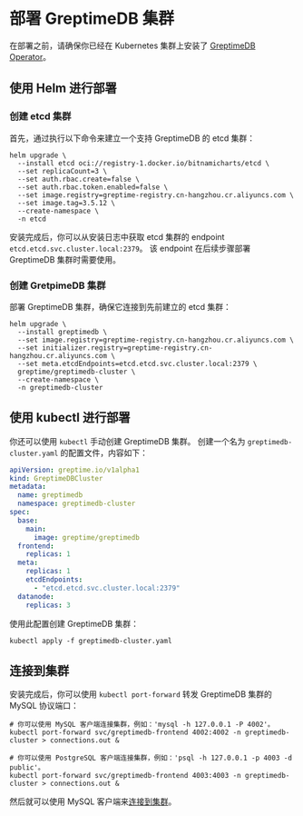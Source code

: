 # 部署 GreptimeDB 集群

在部署之前，请确保你已经在 Kubernetes 集群上安装了 [GreptimeDB Operator](greptimedb-operator.md)。

## 使用 Helm 进行部署

### 创建 etcd 集群

首先，通过执行以下命令来建立一个支持 GreptimeDB 的 etcd 集群：

```shell
helm upgrade \
  --install etcd oci://registry-1.docker.io/bitnamicharts/etcd \
  --set replicaCount=3 \
  --set auth.rbac.create=false \
  --set auth.rbac.token.enabled=false \
  --set image.registry=greptime-registry.cn-hangzhou.cr.aliyuncs.com \
  --set image.tag=3.5.12 \
  --create-namespace \
  -n etcd
```

安装完成后，你可以从安装日志中获取 etcd 集群的 endpoint `etcd.etcd.svc.cluster.local:2379`。
该 endpoint 在后续步骤部署 GreptimeDB 集群时需要使用。

### 创建 GretpimeDB 集群

部署 GreptimeDB 集群，确保它连接到先前建立的 etcd 集群：

```shell
helm upgrade \
  --install greptimedb \
  --set image.registry=greptime-registry.cn-hangzhou.cr.aliyuncs.com \
  --set initializer.registry=greptime-registry.cn-hangzhou.cr.aliyuncs.com \
  --set meta.etcdEndpoints=etcd.etcd.svc.cluster.local:2379 \
  greptime/greptimedb-cluster \
  --create-namespace \
  -n greptimedb-cluster
```

## 使用 kubectl 进行部署

你还可以使用 `kubectl` 手动创建 GreptimeDB 集群。
创建一个名为 `greptimedb-cluster.yaml` 的配置文件，内容如下：

```yml
apiVersion: greptime.io/v1alpha1
kind: GreptimeDBCluster
metadata:
  name: greptimedb
  namespace: greptimedb-cluster
spec:
  base:
    main:
      image: greptime/greptimedb
  frontend:
    replicas: 1
  meta:
    replicas: 1
    etcdEndpoints:
      - "etcd.etcd.svc.cluster.local:2379"
  datanode:
    replicas: 3
```

使用此配置创建 GreptimeDB 集群：

```shell
kubectl apply -f greptimedb-cluster.yaml
```

## 连接到集群

安装完成后，你可以使用 `kubectl port-forward` 转发 GreptimeDB 集群的 MySQL 协议端口：

```shell
# 你可以使用 MySQL 客户端连接集群，例如：'mysql -h 127.0.0.1 -P 4002'。
kubectl port-forward svc/greptimedb-frontend 4002:4002 -n greptimedb-cluster > connections.out &

# 你可以使用 PostgreSQL 客户端连接集群，例如：'psql -h 127.0.0.1 -p 4003 -d public'。
kubectl port-forward svc/greptimedb-frontend 4003:4003 -n greptimedb-cluster > connections.out &
```

然后就可以使用 MySQL 客户端来[连接到集群](/getting-started/quick-start/mysql.md#connect)。

<!--

TODO:
Capacity plan for each component: etcd, frontend, datanode, metasrv
The following command maybe used in the future documentation:

```shell
helm upgrade \
      --install etcd \
      --set replicaCount=3 \
      --set resources.requests.cpu=100m \
      --set auth.rbac.create=false \
      --set auth.rbac.token.enabled=false \
      oci://registry-1.docker.io/bitnamicharts/etcd \
      -n etcd
```

helm upgrade \
      --install greptimedb \
      --set meta.etcdEndpoints=etcd.etcd.svc.cluster.local:2379 \
      --set base.podTemplate.main.resources.requests.cpu=100m \
      --set base.podTemplate.main.resources.requests.memory=256Mi \
      --set datanode.podTemplate.main.resources.requests.cpu=100m \
      --set datanode.podTemplate.main.resources.requests.memory=256Mi \
      --set frontend.podTemplate.main.resources.requests.cpu=100m \
      --set frontend.podTemplate.main.resources.requests.memory=256Mi \
      greptime/greptimedb-cluster \
      -n greptimedb-cluster 
-->

